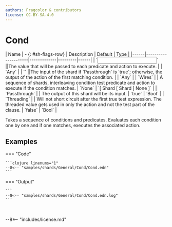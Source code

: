 ```yaml
---
authors: Fragcolor & contributors
license: CC-BY-SA-4.0
---
```



# Cond

<div class="sh-parameters" markdown="1">
| Name | - {: #sh-flags-row} | Description | Default | Type |
|------|---------------------|-------------|---------|------|
| `<input>` ||The value that will be passed to each predicate and action to execute. | | `Any` |
| `<output>` ||The input of the shard if `Passthrough` is `true`; otherwise, the output of the action of the first matching condition. | | `Any` |
| `Wires` |  | A sequence of shards, interleaving condition test predicate and action to execute if the condition matches. | `None` | `[ Shard [ Shard ] None ]` |
| `Passthrough` |  | The output of this shard will be its input. | `true` | `Bool` |
| `Threading` |  | Will not short circuit after the first true test expression. The threaded value gets used in only the action and not the test part of the clause. | `false` | `Bool` |

</div>

Takes a sequence of conditions and predicates. Evaluates each condition one by one and if one matches, executes the associated action.

## Examples

=== "Code"

    ```clojure linenums="1"
    --8<-- "samples/shards/General/Cond/Cond.edn"
    ```

=== "Output"

    ```
    --8<-- "samples/shards/General/Cond/Cond.edn.log"
    ```
&nbsp;

--8<-- "includes/license.md"
